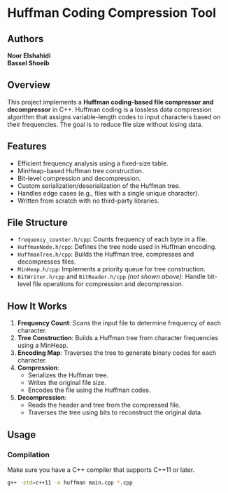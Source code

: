 # Huffman Coding Compression Tool

## Authors
**Noor Elshahidi**  
**Bassel Shoeib**

## Overview
This project implements a **Huffman coding-based file compressor and decompressor** in C++. Huffman coding is a lossless data compression algorithm that assigns variable-length codes to input characters based on their frequencies. The goal is to reduce file size without losing data.

## Features
- Efficient frequency analysis using a fixed-size table.
- MinHeap-based Huffman tree construction.
- Bit-level compression and decompression.
- Custom serialization/deserialization of the Huffman tree.
- Handles edge cases (e.g., files with a single unique character).
- Written from scratch with no third-party libraries.

## File Structure
- `frequency_counter.h/cpp`: Counts frequency of each byte in a file.
- `HuffmanNode.h/cpp`: Defines the tree node used in Huffman encoding.
- `HuffmanTree.h/cpp`: Builds the Huffman tree, compresses and decompresses files.
- `MinHeap.h/cpp`: Implements a priority queue for tree construction.
- `BitWriter.h/cpp` and `BitReader.h/cpp` *(not shown above)*: Handle bit-level file operations for compression and decompression.

## How It Works
1. **Frequency Count**: Scans the input file to determine frequency of each character.
2. **Tree Construction**: Builds a Huffman tree from character frequencies using a MinHeap.
3. **Encoding Map**: Traverses the tree to generate binary codes for each character.
4. **Compression**:
   - Serializes the Huffman tree.
   - Writes the original file size.
   - Encodes the file using the Huffman codes.
5. **Decompression**:
   - Reads the header and tree from the compressed file.
   - Traverses the tree using bits to reconstruct the original data.

## Usage

### Compilation

Make sure you have a C++ compiler that supports C++11 or later.

```bash
g++ -std=c++11 -o huffman main.cpp *.cpp
